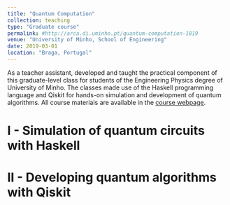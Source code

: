 ```yaml
---
title: "Quantum Computation"
collection: teaching
type: "Graduate course"
permalink: #http://arca.di.uminho.pt/quantum-computation-1819
venue: "University of Minho, School of Engineering"
date: 2019-03-01
location: "Braga, Portugal"
---
```


As a teacher assistant, developed and taught the practical component of this graduate-level class for students of the Engineering Physics degree of University of Minho. The classes made use of the Haskell programming language and Qiskit for hands-on simulation and development of quantum algorithms. All course materials are available in the [course webpage](http://arca.di.uminho.pt/quantum-computation-1819/).

I - Simulation of quantum circuits with Haskell
======


II - Developing quantum algorithms with Qiskit
======

